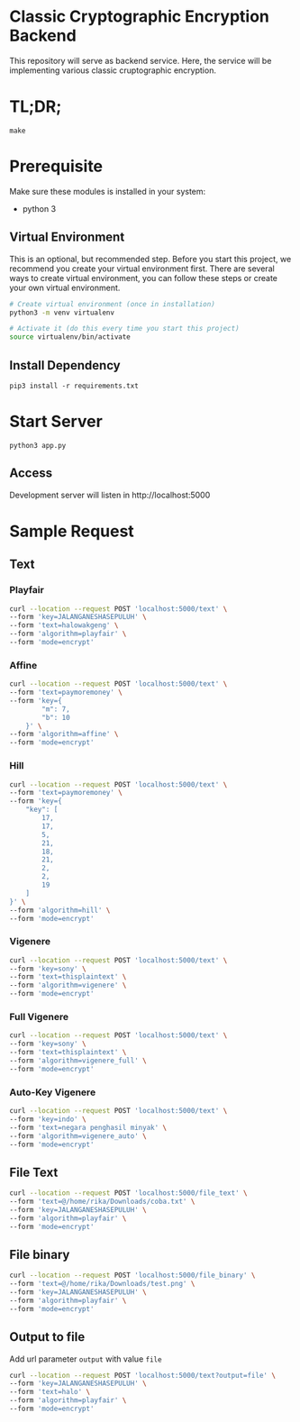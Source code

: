 # Classic Cryptographic Encryption Backend
This repository will serve as backend service. Here, the service will be implementing various classic cruptographic encryption.

# TL;DR;
```
make
```

# Prerequisite
Make sure these modules is installed in your system:
* python 3

## Virtual Environment 
This is an optional, but recommended step.
Before you start this project, we recommend you create your virtual environment first.
There are several ways to create virtual environment, you can follow these steps or create your own virtual environment.
```bash
# Create virtual environment (once in installation)
python3 -m venv virtualenv

# Activate it (do this every time you start this project)
source virtualenv/bin/activate
```

## Install Dependency
```
pip3 install -r requirements.txt
```

# Start Server
```
python3 app.py
```
## Access
Development server will listen in http://localhost:5000

# Sample Request

## Text

### Playfair

```bash
curl --location --request POST 'localhost:5000/text' \
--form 'key=JALANGANESHASEPULUH' \
--form 'text=halowakgeng' \
--form 'algorithm=playfair' \
--form 'mode=encrypt'
```

### Affine
```bash
curl --location --request POST 'localhost:5000/text' \
--form 'text=paymoremoney' \
--form 'key={
        "m": 7,
        "b": 10
    }' \
--form 'algorithm=affine' \
--form 'mode=encrypt'
```

### Hill
```bash
curl --location --request POST 'localhost:5000/text' \
--form 'text=paymoremoney' \
--form 'key={
    "key": [
        17,
        17,
        5,
        21,
        18,
        21,
        2,
        2,
        19
    ]
}' \
--form 'algorithm=hill' \
--form 'mode=encrypt'
```
### Vigenere

```bash
curl --location --request POST 'localhost:5000/text' \
--form 'key=sony' \
--form 'text=thisplaintext' \
--form 'algorithm=vigenere' \
--form 'mode=encrypt'
```

### Full Vigenere

```bash
curl --location --request POST 'localhost:5000/text' \
--form 'key=sony' \
--form 'text=thisplaintext' \
--form 'algorithm=vigenere_full' \
--form 'mode=encrypt'
```

### Auto-Key Vigenere

```bash
curl --location --request POST 'localhost:5000/text' \
--form 'key=indo' \
--form 'text=negara penghasil minyak' \
--form 'algorithm=vigenere_auto' \
--form 'mode=encrypt'
```

## File Text
```bash
curl --location --request POST 'localhost:5000/file_text' \
--form 'text=@/home/rika/Downloads/coba.txt' \
--form 'key=JALANGANESHASEPULUH' \
--form 'algorithm=playfair' \
--form 'mode=encrypt'
```

## File binary
```bash
curl --location --request POST 'localhost:5000/file_binary' \
--form 'text=@/home/rika/Downloads/test.png' \
--form 'key=JALANGANESHASEPULUH' \
--form 'algorithm=playfair' \
--form 'mode=encrypt'
```

## Output to file
Add url parameter `output` with value `file`
```bash
curl --location --request POST 'localhost:5000/text?output=file' \
--form 'key=JALANGANESHASEPULUH' \
--form 'text=halo' \
--form 'algorithm=playfair' \
--form 'mode=encrypt'
```